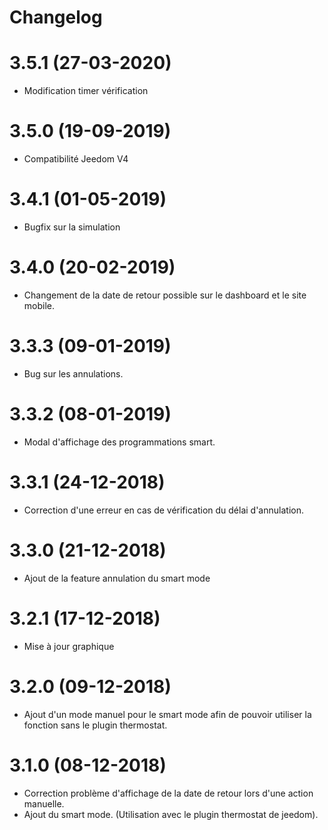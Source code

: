 
Changelog 
=========

3.5.1 (27-03-2020)
=====

-   Modification timer vérification

3.5.0 (19-09-2019)
=====

-   Compatibilité Jeedom V4

3.4.1 (01-05-2019)
=====

-   Bugfix sur la simulation

3.4.0 (20-02-2019)
=====

-   Changement de la date de retour possible sur le dashboard et le site mobile.

3.3.3 (09-01-2019)
=====

-   Bug sur les annulations.

3.3.2 (08-01-2019)
=====

-   Modal d'affichage des programmations smart. 

3.3.1 (24-12-2018)
=====

-   Correction d'une erreur en cas de vérification du délai d'annulation.

3.3.0 (21-12-2018)
=====

-   Ajout de la feature annulation du smart mode

3.2.1 (17-12-2018)
=====

-   Mise à jour graphique

3.2.0 (09-12-2018)
=====

-   Ajout d'un mode manuel pour le smart mode afin de pouvoir utiliser la fonction sans le plugin thermostat. 

3.1.0 (08-12-2018)
=====

-   Correction problème d'affichage de la date de retour lors d'une action manuelle.
-   Ajout du smart mode. (Utilisation avec le plugin thermostat de jeedom).

